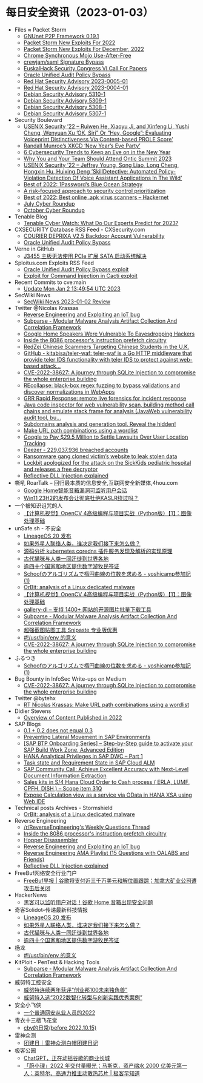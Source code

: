 # 每日安全资讯（2023-01-03）

- Files ≈ Packet Storm
  - [GNUnet P2P Framework 0.19.1](https://packetstormsecurity.com/files/170360/gnunet-0.19.1.tar.gz)
  - [Packet Storm New Exploits For 2022](https://packetstormsecurity.com/files/170359/2022-exploits.tgz)
  - [Packet Storm New Exploits For December, 2022](https://packetstormsecurity.com/files/170358/202212-exploits.tgz)
  - [Chrome Synchronous Mojo Use-After-Free](https://packetstormsecurity.com/files/170357/GS20230102143415.tgz)
  - [crewjam/saml Signature Bypass](https://packetstormsecurity.com/files/170356/GS20230102143226.tgz)
  - [EuskalHack Security Congress VI Call For Papers](https://packetstormsecurity.com/files/170355/CFP_EuskalHack2023_EN.txt)
  - [Oracle Unified Audit Policy Bypass](https://packetstormsecurity.com/files/170354/oracleuap-bypass.txt)
  - [Red Hat Security Advisory 2023-0005-01](https://packetstormsecurity.com/files/170353/RHSA-2023-0005-01.txt)
  - [Red Hat Security Advisory 2023-0004-01](https://packetstormsecurity.com/files/170352/RHSA-2023-0004-01.txt)
  - [Debian Security Advisory 5310-1](https://packetstormsecurity.com/files/170351/dsa-5310-1.txt)
  - [Debian Security Advisory 5309-1](https://packetstormsecurity.com/files/170350/dsa-5309-1.txt)
  - [Debian Security Advisory 5308-1](https://packetstormsecurity.com/files/170349/dsa-5308-1.txt)
  - [Debian Security Advisory 5307-1](https://packetstormsecurity.com/files/170348/dsa-5307-1.txt)
- Security Boulevard
  - [USENIX Security ’22 – Ruiwen He, Xiaoyu Ji, and Xinfeng Li, Yushi Cheng, Wenyuan Xu ’OK, Siri” Or “Hey, Google”: Evaluating Voiceprint Distinctiveness Via Content-based PROLE Score’](https://securityboulevard.com/2023/01/usenix-security-22-ruiwen-he-xiaoyu-ji-and-xinfeng-li-yushi-cheng-wenyuan-xu-ok-siri-or-hey-google-evaluating-voiceprint-distinctiveness-via-content-based-prole-score/)
  - [Randall Munroe’s XKCD ‘New Year’s Eve Party’](https://securityboulevard.com/2023/01/randall-munroes-xkcd-new-years-eve-party/)
  - [6 Cybersecurity Trends to Keep an Eye on in the New Year](https://securityboulevard.com/2023/01/6-cybersecurity-trends-to-keep-an-eye-on-in-the-new-year/)
  - [Why You and Your Team Should Attend Ontic Summit 2023](https://securityboulevard.com/2023/01/why-you-and-your-team-should-attend-ontic-summit-2023/)
  - [USENIX Security ’22 – Jeffrey Young, Song Liao, Long Cheng,  Hongxin Hu, Huixing Deng ’SkillDetective: Automated Policy-Violation Detection Of Voice Assistant Applications In The Wild’](https://securityboulevard.com/2023/01/usenix-security-22-jeffrey-young-song-liao-long-cheng-hongxin-hu-huixing-deng-skilldetective-automated-policy-violation-detection-of-voice-assistant-applications-in-the-wild/)
  - [Best of 2022: 1Password’s Blue Ocean Strategy](https://securityboulevard.com/2023/01/1passwords-blue-ocean-strategy/)
  - [A risk-focused approach to security control prioritization](https://securityboulevard.com/2023/01/a-risk-focused-approach-to-security-control-prioritization/)
  - [Best of 2022: Best online .apk virus scanners – Hackernet](https://securityboulevard.com/2023/01/best-online-apk-virus-scanners-hackernet/)
  - [July Cyber Roundup](https://securityboulevard.com/2023/01/july-cyber-roundup/)
  - [October Cyber Roundup](https://securityboulevard.com/2023/01/october-cyber-roundup/)
- Tenable Blog
  - [Tenable Cyber Watch: What Do Our Experts Predict for 2023?](https://www.tenable.com/blog/tenable-cyber-watch-what-do-our-experts-predict-for-2023)
- CXSECURITY Database RSS Feed - CXSecurity.com
  - [COURIER DEPRIXA V2.5 Backdoor Account Vulnerability](https://cxsecurity.com/issue/WLB-2023010002)
  - [Oracle Unified Audit Policy Bypass](https://cxsecurity.com/issue/WLB-2023010001)
- Verne in GitHub
  - [J3455 主板无法使用 PCIe 扩展 SATA 启动系统解决](https://einverne.github.io/post/2023/01/j3455-itx-cannot-boot-csm.html)
- Sploitus.com Exploits RSS Feed
  - [Oracle Unified Audit Policy Bypass exploit](https://sploitus.com/exploit?id=PACKETSTORM:170354&utm_source=rss&utm_medium=rss)
  - [Exploit for Command Injection in Cacti exploit](https://sploitus.com/exploit?id=9D2C3CDB-7544-50CA-8581-92EC5E1291A2&utm_source=rss&utm_medium=rss)
- Recent Commits to cve:main
  - [Update Mon Jan  2 13:49:54 UTC 2023](https://github.com/trickest/cve/commit/d76a3e78642ac95b26dfda6adbd4a2a60d8723c7)
- SecWiki News
  - [SecWiki News 2023-01-02 Review](http://www.sec-wiki.com/?2023-01-02)
- Twitter @Nicolas Krassas
  - [Reverse Engineering and Exploiting an IoT bug](https://twitter.com/Dinosn/status/1610022727003377665)
  - [Subparse - Modular Malware Analysis Artifact Collection And Correlation Framework](https://twitter.com/Dinosn/status/1610015198026383360)
  - [Google Home Speakers Were Vulnerable To Eavesdropping Hackers](https://twitter.com/Dinosn/status/1610014937522356225)
  - [Inside the 8086 processor's instruction prefetch circuitry](https://twitter.com/Dinosn/status/1610014832480366592)
  - [RedZei Chinese Scammers Targeting Chinese Students in the U.K.](https://twitter.com/Dinosn/status/1610014755674288128)
  - [GitHub - kitabisa/teler-waf: teler-waf is a Go HTTP middleware that provide teler IDS functionality with teler IDS to protect against web-based attack...](https://twitter.com/Dinosn/status/1609856834998788100)
  - [CVE-2022-38627: A journey through SQLite Injection to compromise the whole enterprise building](https://twitter.com/Dinosn/status/1609855843738034178)
  - [REcollapse: black-box regex fuzzing to bypass validations and discover normalizations in WebApps](https://twitter.com/Dinosn/status/1609855599180910593)
  - [GRR Rapid Response: remote live forensics for incident response](https://twitter.com/Dinosn/status/1609821984124280833)
  - [Java code inspector for web vulnerability scan, building method call chains and emulate stack frame for analysis (JavaWeb vulnerability audit tool, bu...](https://twitter.com/Dinosn/status/1609792290821931008)
  - [Subdomains analysis and generation tool. Reveal the hidden!](https://twitter.com/Dinosn/status/1609792035447504896)
  - [Make URL path combinations using a wordlist](https://twitter.com/Dinosn/status/1609791790739070977)
  - [Google to Pay $29.5 Million to Settle Lawsuits Over User Location Tracking](https://twitter.com/Dinosn/status/1609791054840053760)
  - [Deezer - 229,037,936 breached accounts](https://twitter.com/Dinosn/status/1609779425289150464)
  - [Ransomware gang cloned victim’s website to leak stolen data](https://twitter.com/Dinosn/status/1609765738734034947)
  - [Lockbit apologized for the attack on the SickKids pediatric hospital and releases a free decryptor](https://twitter.com/Dinosn/status/1609761241773244416)
  - [Reflective DLL Injection explained](https://twitter.com/Dinosn/status/1609760645632921600)
- 嘶吼 RoarTalk – 回归最本质的信息安全,互联网安全新媒体,4hou.com
  - [Google Home智能音箱漏洞可监听用户会话](https://www.4hou.com/posts/zlGy)
  - [Win11 23H2的发布会让彻底杜绝KASLR绕过吗？](https://www.4hou.com/posts/03x5)
- 一个被知识诅咒的人
  - [【计算机视觉】OpenCV 4高级编程与项目实战（Python版）【1】：图像处理基础](https://blog.csdn.net/nokiaguy/article/details/128525628)
- unSafe.sh - 不安全
  - [LineageOS 20 发布](https://buaq.net/go-143803.html)
  - [如果外星人联络人类，谁决定我们接下来怎么做？](https://buaq.net/go-143804.html)
  - [源码分析 kubernetes coredns 插件服务发现及解析的实现原理](https://buaq.net/go-143815.html)
  - [古代猫咪与人类一同迁徙到世界各地](https://buaq.net/go-143805.html)
  - [逾四十个国家和地区提供数字游牧民签证](https://buaq.net/go-143806.html)
  - [Schoofのアルゴリズムで楕円曲線の位数を求める - yoshicamp参加記(1)](https://buaq.net/go-143797.html)
  - [OrBit: analysis of a Linux dedicated malware](https://buaq.net/go-143792.html)
  - [【计算机视觉】OpenCV 4高级编程与项目实战（Python版）【1】：图像处理基础](https://buaq.net/go-143811.html)
  - [gallery-dl – 支持 1400+ 网站的开源图片批量下载工具](https://buaq.net/go-143793.html)
  - [Subparse - Modular Malware Analysis Artifact Collection And Correlation Framework](https://buaq.net/go-143779.html)
  - [超强截图贴图工具 Snipaste 专业版优惠](https://buaq.net/go-143778.html)
  - [#!/usr/bin/env 的意义](https://buaq.net/go-143773.html)
  - [CVE-2022-38627: A journey through SQLite Injection to compromise the whole enterprise building](https://buaq.net/go-143761.html)
- ふるつき
  - [Schoofのアルゴリズムで楕円曲線の位数を求める - yoshicamp参加記(1)](https://furutsuki.hatenablog.com/entry/2023/01/02/233804)
- Bug Bounty in InfoSec Write-ups on Medium
  - [CVE-2022-38627: A journey through SQLite Injection to compromise the whole enterprise building](https://infosecwriteups.com/cve-2022-38627-a-journey-through-sqlite-injection-to-compromise-the-whole-enterprise-building-15cebd072ed6?source=rss----7b722bfd1b8d--bug_bounty)
- Twitter @bytehx
  - [RT Nicolas Krassas: Make URL path combinations using a wordlist](https://twitter.com/Dinosn/status/1609791790739070977)
- Didier Stevens
  - [Overview of Content Published in 2022](https://blog.didierstevens.com/2023/01/02/overview-of-content-published-in-2022/)
- SAP Blogs
  - [0.1 + 0.2 does not equal 0.3](https://blogs.sap.com/2023/01/02/0.1-0.2-does-not-equal-0.3/)
  - [Preventing Lateral Movement in SAP Environments](https://blogs.sap.com/2023/01/02/preventing-lateral-movement-in-sap-environments/)
  - [[SAP BTP Onboarding Series] – Step-by-Step guide to activate your SAP Build Work Zone, Advanced Edition](https://blogs.sap.com/2023/01/02/sap-btp-onboarding-series-step-by-step-guide-to-activate-your-sap-build-work-zone-advanced-edition/)
  - [HANA Analytical Privileges in SAP DWC – Part 1](https://blogs.sap.com/2023/01/02/hana-analytical-privileges-in-sap-dwc-part-1/)
  - [Task state and Requirement State in SAP Cloud ALM](https://blogs.sap.com/2023/01/02/task-state-and-requirement-state-in-sap-cloud-alm/)
  - [SAP Community Call: Achieve Excellent Accuracy with Next-Level Document Information Extraction](https://blogs.sap.com/2023/01/02/sap-community-call-achieve-excellent-accuracy-with-next-level-document-information-extraction/)
  - [Sales kits in S/4 Hana Cloud Order to Cash process ( ERLA, LUMF, CPFH, DISH ) – Scope item 31Q](https://blogs.sap.com/2023/01/02/sales-kits-in-s-4-hana-cloud-order-to-cash-process-erla-lumf-cpfh-dish-scope-item-31q/)
  - [Expose Calculation view as a service via OData in HANA XSA using Web IDE](https://blogs.sap.com/2023/01/02/expose-calculation-view-as-a-service-via-odata-in-hana-xsa-using-web-ide/)
- Technical posts Archives - Stormshield
  - [OrBit: analysis of a Linux dedicated malware](https://www.stormshield.com/news/orbit-analysis-of-a-linux-dedicated-malware)
- Reverse Engineering
  - [/r/ReverseEngineering's Weekly Questions Thread](https://www.reddit.com/r/ReverseEngineering/comments/10172d9/rreverseengineerings_weekly_questions_thread/)
  - [Inside the 8086 processor's instruction prefetch circuitry](https://www.reddit.com/r/ReverseEngineering/comments/101ka4m/inside_the_8086_processors_instruction_prefetch/)
  - [Hopper Disassembler](https://www.reddit.com/r/ReverseEngineering/comments/101lann/hopper_disassembler/)
  - [Reverse Engineering and Exploiting an IoT bug](https://www.reddit.com/r/ReverseEngineering/comments/101iozj/reverse_engineering_and_exploiting_an_iot_bug/)
  - [Reverse Engineering AMA Playlist (15 Questions with OALABS and Friends)](https://www.reddit.com/r/ReverseEngineering/comments/101k9s6/reverse_engineering_ama_playlist_15_questions/)
  - [Reflective DLL Injection explained](https://www.reddit.com/r/ReverseEngineering/comments/100xvg6/reflective_dll_injection_explained/)
- FreeBuf网络安全行业门户
  - [FreeBuf早报 | 谷歌将支付近三千万美元和解位置跟踪；加拿大矿业公司遭攻击后关闭](https://www.freebuf.com/news/354087.html)
- HackerNews
  - [黑客可以监听用户对话！谷歌 Home 音箱出现安全问题](https://hackernews.cc/archives/42976)
- 奇客Solidot–传递最新科技情报
  - [LineageOS 20 发布](https://www.solidot.org/story?sid=73787)
  - [如果外星人联络人类，谁决定我们接下来怎么做？](https://www.solidot.org/story?sid=73786)
  - [古代猫咪与人类一同迁徙到世界各地](https://www.solidot.org/story?sid=73785)
  - [逾四十个国家和地区提供数字游牧民签证](https://www.solidot.org/story?sid=73784)
- 杨龙
  - [#!/usr/bin/env 的意义](https://www.yanglong.pro/usr-bin-env-%e7%9a%84%e6%84%8f%e4%b9%89/)
- KitPloit - PenTest & Hacking Tools
  - [Subparse - Modular Malware Analysis Artifact Collection And Correlation Framework](http://www.kitploit.com/2023/01/subparse-modular-malware-analysis.html)
- 威努特工控安全
  - [威努特连续两年获评“创业邦100未来独角兽”](https://mp.weixin.qq.com/s?__biz=MzAwNTgyODU3NQ==&mid=2651092521&idx=1&sn=07bca48bce03c4851d52ad05856d4aee&chksm=80e66c99b791e58f79fe2cbdb8a86c14e908fe80b6c61c4e19acfd621564f1ac44d7ddab9527&scene=58&subscene=0#rd)
  - [威努特入选“2022数智化转型与创新实践优秀案例”](https://mp.weixin.qq.com/s?__biz=MzAwNTgyODU3NQ==&mid=2651092521&idx=2&sn=e71447788f0022af9ab5fbeed4fb26c4&chksm=80e66c99b791e58fab5d85cafafbbf68ff040ab34f0b4e22f6b0b705d30a9b6b6ef0eb6e6be1&scene=58&subscene=0#rd)
- 安全小飞侠
  - [一个普通网安从业人员的2022](https://mp.weixin.qq.com/s?__biz=MzAwMzAwOTQ5Nw==&mid=2650941721&idx=1&sn=b42e6641025fe0003fdc8990bc74bf79&chksm=813737afb640beb96e84ee243a01628f75a1955d6b74c652b3d95db7ef362eb00e397c322c6c&scene=58&subscene=0#rd)
- 青衣十三楼飞花堂
  - [cby的日常(before 2022.10.15)](https://mp.weixin.qq.com/s?__biz=MzUzMjQyMDE3Ng==&mid=2247486389&idx=1&sn=3fd25ad7eda36db67c74eb8b1af63da3&chksm=fab2c88acdc5419c031484d183381937103c573535f72a2a0a0a4eaa46640f95860e39b65163&scene=58&subscene=0#rd)
- 雷神众测
  - [团建日｜雷神众测白帽团建日记](https://mp.weixin.qq.com/s?__biz=MzI0NzEwOTM0MA==&mid=2652501142&idx=1&sn=663e7688d55808d7ea446e822ca01276&chksm=f2585725c52fde33141e36da3953fbbfde8950fe5aba88f986d9a859fe444ed93ad8c57844ec&scene=58&subscene=0#rd)
- 极客公园
  - [ChatGPT，正在动摇谷歌的商业长城](https://mp.weixin.qq.com/s?__biz=MTMwNDMwODQ0MQ==&mid=2652979738&idx=1&sn=d7d2e714ff6527f1a53f84fd952a2f20&chksm=7e543fac4923b6ba21e0e15f017637cf788dc7758507b8adcb62584af0af1b0d420a246e46da&scene=58&subscene=0#rd)
  - [「蔚小理」2022 年交付量曝光；马斯克，资产缩水 2000 亿美元第一人；英特尔、高通力推主动散热芯片 | 极客早知道](https://mp.weixin.qq.com/s?__biz=MTMwNDMwODQ0MQ==&mid=2652979736&idx=1&sn=c55f34645821cddcd0b26484a6f77031&chksm=7e543fae4923b6b8bf912cd5796617fbb7c4eafb7dcc160c1fe099228c5c5e985542b1b32412&scene=58&subscene=0#rd)
